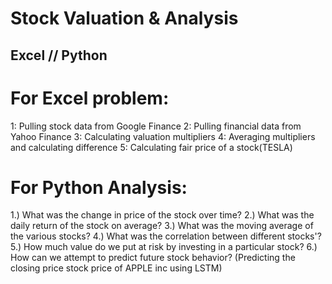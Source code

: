 # Stock Valuation & Analysis
## Excel // Python

# For Excel problem:
 1: Pulling stock data from Google Finance
 2: Pulling financial data from Yahoo Finance
 3: Calculating valuation multipliers
 4: Averaging multipliers and calculating difference
 5: Calculating fair price of a stock(TESLA)


# For Python Analysis:

 1.) What was the change in price of the stock over time?
 2.) What was the daily return of the stock on average?
 3.) What was the moving average of the various stocks?
 4.) What was the correlation between different stocks'?
 5.) How much value do we put at risk by investing in a particular stock?
 6.) How can we attempt to predict future stock behavior? (Predicting the closing price stock price of APPLE inc using LSTM)
